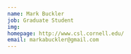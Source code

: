 ```yaml
---
name: Mark Buckler
job: Graduate Student
img: 
homepage: http://www.csl.cornell.edu/
email: markabuckler@gmail.com
---
```

